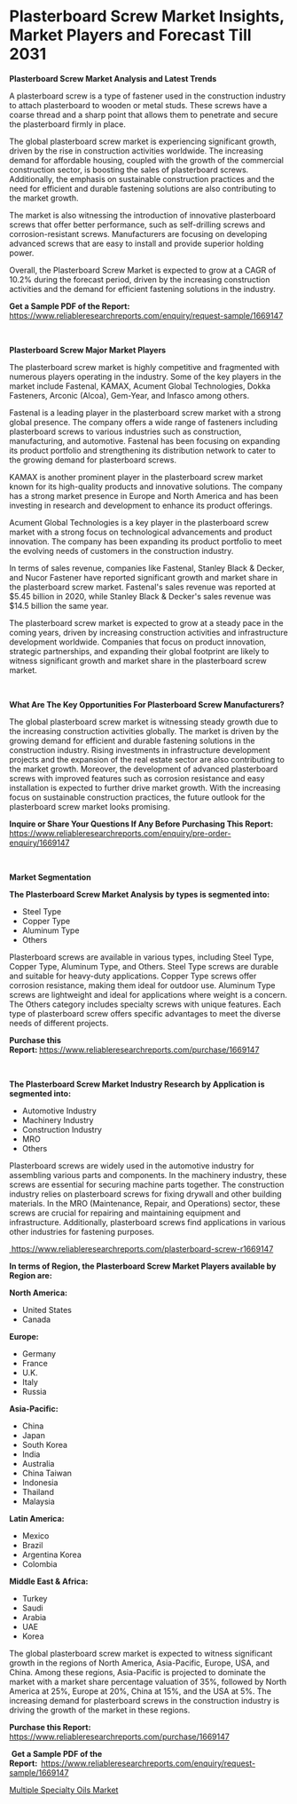 <p><h1>Plasterboard Screw Market Insights, Market Players and Forecast Till 2031</h1></p><p><strong>Plasterboard Screw Market Analysis and Latest Trends</strong></p>
<p><p>A plasterboard screw is a type of fastener used in the construction industry to attach plasterboard to wooden or metal studs. These screws have a coarse thread and a sharp point that allows them to penetrate and secure the plasterboard firmly in place.</p><p>The global plasterboard screw market is experiencing significant growth, driven by the rise in construction activities worldwide. The increasing demand for affordable housing, coupled with the growth of the commercial construction sector, is boosting the sales of plasterboard screws. Additionally, the emphasis on sustainable construction practices and the need for efficient and durable fastening solutions are also contributing to the market growth.</p><p>The market is also witnessing the introduction of innovative plasterboard screws that offer better performance, such as self-drilling screws and corrosion-resistant screws. Manufacturers are focusing on developing advanced screws that are easy to install and provide superior holding power.</p><p>Overall, the Plasterboard Screw Market is expected to grow at a CAGR of 10.2% during the forecast period, driven by the increasing construction activities and the demand for efficient fastening solutions in the industry.</p></p>
<p><strong>Get a Sample PDF of the Report:&nbsp;</strong> <a href="https://www.reliableresearchreports.com/enquiry/request-sample/1669147">https://www.reliableresearchreports.com/enquiry/request-sample/1669147</a></p>
<p>&nbsp;</p>
<p><strong>Plasterboard Screw Major Market Players</strong></p>
<p><p>The plasterboard screw market is highly competitive and fragmented with numerous players operating in the industry. Some of the key players in the market include Fastenal, KAMAX, Acument Global Technologies, Dokka Fasteners, Arconic (Alcoa), Gem-Year, and Infasco among others.</p><p>Fastenal is a leading player in the plasterboard screw market with a strong global presence. The company offers a wide range of fasteners including plasterboard screws to various industries such as construction, manufacturing, and automotive. Fastenal has been focusing on expanding its product portfolio and strengthening its distribution network to cater to the growing demand for plasterboard screws.</p><p>KAMAX is another prominent player in the plasterboard screw market known for its high-quality products and innovative solutions. The company has a strong market presence in Europe and North America and has been investing in research and development to enhance its product offerings.</p><p>Acument Global Technologies is a key player in the plasterboard screw market with a strong focus on technological advancements and product innovation. The company has been expanding its product portfolio to meet the evolving needs of customers in the construction industry.</p><p>In terms of sales revenue, companies like Fastenal, Stanley Black & Decker, and Nucor Fastener have reported significant growth and market share in the plasterboard screw market. Fastenal's sales revenue was reported at $5.45 billion in 2020, while Stanley Black & Decker's sales revenue was $14.5 billion the same year.</p><p>The plasterboard screw market is expected to grow at a steady pace in the coming years, driven by increasing construction activities and infrastructure development worldwide. Companies that focus on product innovation, strategic partnerships, and expanding their global footprint are likely to witness significant growth and market share in the plasterboard screw market.</p></p>
<p>&nbsp;</p>
<p><strong>What Are The Key Opportunities For Plasterboard Screw Manufacturers?</strong></p>
<p><p>The global plasterboard screw market is witnessing steady growth due to the increasing construction activities globally. The market is driven by the growing demand for efficient and durable fastening solutions in the construction industry. Rising investments in infrastructure development projects and the expansion of the real estate sector are also contributing to the market growth. Moreover, the development of advanced plasterboard screws with improved features such as corrosion resistance and easy installation is expected to further drive market growth. With the increasing focus on sustainable construction practices, the future outlook for the plasterboard screw market looks promising.</p></p>
<p><strong>Inquire or Share Your Questions If Any Before Purchasing This Report:</strong> <a href="https://www.reliableresearchreports.com/enquiry/pre-order-enquiry/1669147">https://www.reliableresearchreports.com/enquiry/pre-order-enquiry/1669147</a></p>
<p>&nbsp;</p>
<p><strong>Market Segmentation</strong></p>
<p><strong>The Plasterboard Screw Market Analysis by types is segmented into:</strong></p>
<p><ul><li>Steel Type</li><li>Copper Type</li><li>Aluminum Type</li><li>Others</li></ul></p>
<p><p>Plasterboard screws are available in various types, including Steel Type, Copper Type, Aluminum Type, and Others. Steel Type screws are durable and suitable for heavy-duty applications. Copper Type screws offer corrosion resistance, making them ideal for outdoor use. Aluminum Type screws are lightweight and ideal for applications where weight is a concern. The Others category includes specialty screws with unique features. Each type of plasterboard screw offers specific advantages to meet the diverse needs of different projects.</p></p>
<p><strong>Purchase this Report:&nbsp;</strong><a href="https://www.reliableresearchreports.com/purchase/1669147">https://www.reliableresearchreports.com/purchase/1669147</a></p>
<p>&nbsp;</p>
<p><strong>The Plasterboard Screw Market Industry Research by Application is segmented into:</strong></p>
<p><ul><li>Automotive Industry</li><li>Machinery Industry</li><li>Construction Industry</li><li>MRO</li><li>Others</li></ul></p>
<p><p>Plasterboard screws are widely used in the automotive industry for assembling various parts and components. In the machinery industry, these screws are essential for securing machine parts together. The construction industry relies on plasterboard screws for fixing drywall and other building materials. In the MRO (Maintenance, Repair, and Operations) sector, these screws are crucial for repairing and maintaining equipment and infrastructure. Additionally, plasterboard screws find applications in various other industries for fastening purposes.</p></p>
<p><a href="https://www.reliableresearchreports.com/plasterboard-screw-r1669147">&nbsp;https://www.reliableresearchreports.com/plasterboard-screw-r1669147</a></p>
<p><strong>In terms of Region, the Plasterboard Screw Market Players available by Region are:</strong></p>
<p>
    <p> <strong> North America: </strong>
        <ul>
            <li>United States</li>
            <li>Canada</li>
        </ul>
        </p> 
    <p> <strong> Europe: </strong>
        <ul>
            <li>Germany</li>
            <li>France</li>
            <li>U.K.</li>
            <li>Italy</li>
            <li>Russia</li>
        </ul>
        </p> 
    <p> <strong> Asia-Pacific: </strong>
        <ul>
            <li>China</li>
            <li>Japan</li>
            <li>South Korea</li>
            <li>India</li>
            <li>Australia</li>
            <li>China Taiwan</li>
            <li>Indonesia</li>
            <li>Thailand</li>
            <li>Malaysia</li>
        </ul>
        </p> 
    <p> <strong> Latin America: </strong>
        <ul>
            <li>Mexico</li>
            <li>Brazil</li>
            <li>Argentina Korea</li>
            <li>Colombia</li>
        </ul>
        </p> 
    <p> <strong> Middle East & Africa: </strong>
        <ul>
            <li>Turkey</li>
            <li>Saudi</li>
            <li>Arabia</li>
            <li>UAE</li>
            <li>Korea</li>
        </ul>
    </p>
    </p>
<p><p>The global plasterboard screw market is expected to witness significant growth in the regions of North America, Asia-Pacific, Europe, USA, and China. Among these regions, Asia-Pacific is projected to dominate the market with a market share percentage valuation of 35%, followed by North America at 25%, Europe at 20%, China at 15%, and the USA at 5%. The increasing demand for plasterboard screws in the construction industry is driving the growth of the market in these regions.</p></p>
<p><strong>Purchase this Report: </strong><a href="https://www.reliableresearchreports.com/purchase/1669147">https://www.reliableresearchreports.com/purchase/1669147</a></p>
<p>&nbsp;<strong>Get a Sample PDF of the Report:&nbsp;&nbsp;</strong><a href="https://www.reliableresearchreports.com/enquiry/request-sample/1669147">https://www.reliableresearchreports.com/enquiry/request-sample/1669147</a></p>
<p><strong></strong></p>
<p><p><a href="https://github.com/Sherrillcrooksxa8i18ucf2m/Market-Research-Report-List-3/blob/main/multiple-specialty-oils-market.md">Multiple Specialty Oils Market</a></p></p>